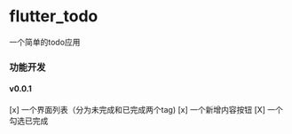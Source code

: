 # flutter_todo
一个简单的todo应用

### 功能开发
#### v0.0.1
[x] 一个界面列表（分为未完成和已完成两个tag)
[x] 一个新增内容按钮
[X] 一个勾选已完成